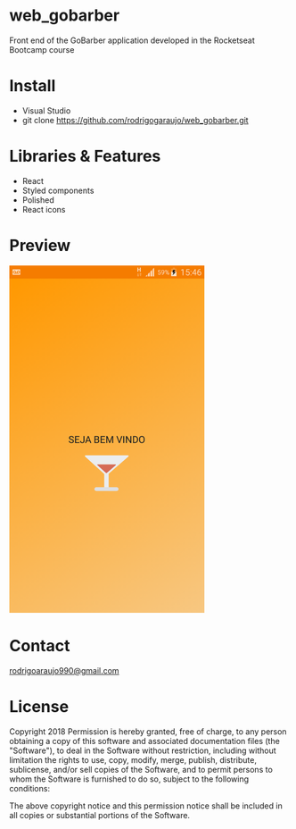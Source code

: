 # web_gobarber
Front end of the GoBarber application developed in the Rocketseat Bootcamp course

# Install
- Visual Studio
- git clone https://github.com/rodrigogaraujo/web_gobarber.git

# Libraries & Features
- React
- Styled components
- Polished
- React icons

# Preview
<img src="https://github.com/rodrigogaraujo/projetocapstone/blob/master/Screenshot_2018-05-12-15-47-09.png" width="350"/>

# Contact
rodrigoaraujo990@gmail.com

# License
Copyright 2018 Permission is hereby granted, free of charge, to any person obtaining a copy of this software and associated documentation files (the "Software"), to deal in the Software without restriction, including without limitation the rights to use, copy, modify, merge, publish, distribute, sublicense, and/or sell copies of the Software, and to permit persons to whom the Software is furnished to do so, subject to the following conditions:

The above copyright notice and this permission notice shall be included in all copies or substantial portions of the Software.

